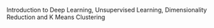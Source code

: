 Introduction to Deep Learning, Unsupervised Learning, Dimensionality Reduction and K Means Clustering
